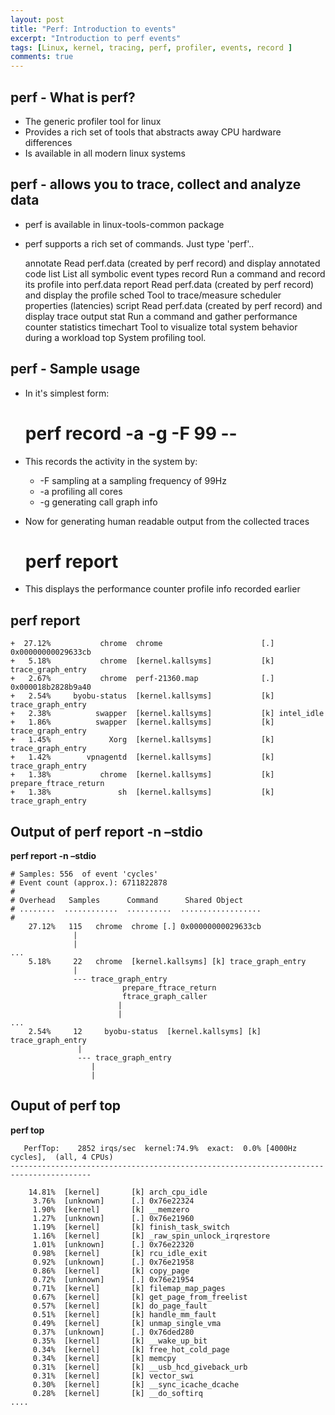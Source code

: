 ```yaml
---
layout: post
title: "Perf: Introduction to events"
excerpt: "Introduction to perf events"
tags: [Linux, kernel, tracing, perf, profiler, events, record ]
comments: true
---
```


## perf - What is perf?<a id="orgheadline1"></a>

-   The generic profiler tool for linux
-   Provides a rich set of tools that abstracts away CPU hardware differences
-   Is available in all modern linux systems

## perf - allows you to trace, collect and analyze data<a id="orgheadline2"></a>

-   perf is available in linux-tools-common package
-   perf supports a rich set of commands. Just type 'perf'..

    annotate        Read perf.data (created by perf record) and display annotated code
    list            List all symbolic event types
    record          Run a command and record its profile into perf.data
    report          Read perf.data (created by perf record) and display the profile
    sched           Tool to trace/measure scheduler properties (latencies)
    script          Read perf.data (created by perf record) and display trace output
    stat            Run a command and gather performance counter statistics
    timechart       Tool to visualize total system behavior during a workload
    top             System profiling tool.

## perf - Sample usage<a id="orgheadline3"></a>

-   In it's simplest form:

    # perf record -a -g -F 99 --

-   This records the activity in the system by:
    -   -F sampling at a sampling frequency of 99Hz
    -   -a profiling all cores
    -   -g generating call graph info
-   Now for generating human readable output from the collected traces

    # perf report

-   This displays the performance counter profile info recorded
    earlier

## perf report<a id="orgheadline4"></a>

    +  27.12%           chrome  chrome                      [.] 0x00000000029633cb                                                                                            
    +   5.18%           chrome  [kernel.kallsyms]           [k] trace_graph_entry                                                                                             
    +   2.67%           chrome  perf-21360.map              [.] 0x000018b2828b9a40                                                                                            
    +   2.54%     byobu-status  [kernel.kallsyms]           [k] trace_graph_entry                                                                                             
    +   2.38%          swapper  [kernel.kallsyms]           [k] intel_idle                                                                                                    
    +   1.86%          swapper  [kernel.kallsyms]           [k] trace_graph_entry                                                                                             
    +   1.45%             Xorg  [kernel.kallsyms]           [k] trace_graph_entry                                                                                             
    +   1.42%        vpnagentd  [kernel.kallsyms]           [k] trace_graph_entry                                                                                             
    +   1.38%           chrome  [kernel.kallsyms]           [k] prepare_ftrace_return                                                                                         
    +   1.38%               sh  [kernel.kallsyms]           [k] trace_graph_entry

## Output of perf report -n &#x2013;stdio<a id="orgheadline5"></a>

**perf report -n &#x2013;stdio**

    # Samples: 556  of event 'cycles'
    # Event count (approx.): 6711822878
    #
    # Overhead   Samples      Command      Shared Object                                                                                                     
    # ........  ............  ..........  ..................
    #
        27.12%   115   chrome  chrome [.] 0x00000000029633cb                                                                             
                  |
                  |
    ...
        5.18%     22   chrome  [kernel.kallsyms] [k] trace_graph_entry                                                                              
                  |
                  --- trace_graph_entry
                             prepare_ftrace_return
                             ftrace_graph_caller
                            |
                            |
    ...
        2.54%     12     byobu-status  [kernel.kallsyms] [k] trace_graph_entry                                                                              
                   |
                   --- trace_graph_entry
                      |
                      |

## Ouput of perf top<a id="orgheadline6"></a>

**perf top**

       PerfTop:    2852 irqs/sec  kernel:74.9%  exact:  0.0% [4000Hz cycles],  (all, 4 CPUs)
    ----------------------------------------------------------------------------------------
    
        14.81%  [kernel]       [k] arch_cpu_idle                     
         3.76%  [unknown]      [.] 0x76e22324                        
         1.90%  [kernel]       [k] __memzero                         
         1.27%  [unknown]      [.] 0x76e21960                        
         1.19%  [kernel]       [k] finish_task_switch                
         1.16%  [kernel]       [k] _raw_spin_unlock_irqrestore       
         1.01%  [unknown]      [.] 0x76e22320                        
         0.98%  [kernel]       [k] rcu_idle_exit                     
         0.92%  [unknown]      [.] 0x76e21958                        
         0.86%  [kernel]       [k] copy_page                         
         0.72%  [unknown]      [.] 0x76e21954                        
         0.71%  [kernel]       [k] filemap_map_pages                 
         0.67%  [kernel]       [k] get_page_from_freelist            
         0.57%  [kernel]       [k] do_page_fault                     
         0.51%  [kernel]       [k] handle_mm_fault                   
         0.49%  [kernel]       [k] unmap_single_vma                  
         0.37%  [unknown]      [.] 0x76ded280                        
         0.35%  [kernel]       [k] __wake_up_bit                     
         0.34%  [kernel]       [k] free_hot_cold_page                
         0.34%  [kernel]       [k] memcpy                            
         0.31%  [kernel]       [k] __usb_hcd_giveback_urb            
         0.31%  [kernel]       [k] vector_swi                        
         0.30%  [kernel]       [k] __sync_icache_dcache              
         0.28%  [kernel]       [k] __do_softirq                      
    ....